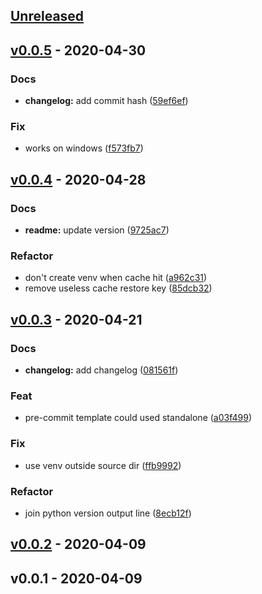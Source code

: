 <a name="unreleased"></a>
## [Unreleased]


<a name="v0.0.5"></a>
## [v0.0.5] - 2020-04-30
### Docs
- **changelog:** add commit hash ([59ef6ef](https://github.com/Trim21/azure-pipeline-templates/commit/59ef6ef4353ed28b79b7ac8ac37e8e73df22497c))

### Fix
- works on windows ([f573fb7](https://github.com/Trim21/azure-pipeline-templates/commit/f573fb76b697aad9f97543494a562f4595169c66))


<a name="v0.0.4"></a>
## [v0.0.4] - 2020-04-28
### Docs
- **readme:** update version ([9725ac7](https://github.com/Trim21/azure-pipeline-templates/commit/9725ac7843927c99506b5327e861082ca6406967))

### Refactor
- don't create venv when cache hit ([a962c31](https://github.com/Trim21/azure-pipeline-templates/commit/a962c31272dfc5df0f63f7a692cdc7125c6cbe3b))
- remove useless cache restore key ([85dcb32](https://github.com/Trim21/azure-pipeline-templates/commit/85dcb32edf9827cd0e6d4ce7b0ba7a7e595f2dea))


<a name="v0.0.3"></a>
## [v0.0.3] - 2020-04-21
### Docs
- **changelog:** add changelog ([081561f](https://github.com/Trim21/azure-pipeline-templates/commit/081561ff1fd81c201b520eb7a7fda4b3d21a0ac1))

### Feat
- pre-commit template could used standalone ([a03f499](https://github.com/Trim21/azure-pipeline-templates/commit/a03f499016d94c3125ab263a8cca0f8055932e77))

### Fix
- use venv outside source dir ([ffb9992](https://github.com/Trim21/azure-pipeline-templates/commit/ffb9992a2b2947c296de790601a7bf49b6958a4d))

### Refactor
- join python version output line ([8ecb12f](https://github.com/Trim21/azure-pipeline-templates/commit/8ecb12f3c7169e2a8aaffa043d831c6ebeb7deef))


<a name="v0.0.2"></a>
## [v0.0.2] - 2020-04-09

<a name="v0.0.1"></a>
## v0.0.1 - 2020-04-09

[Unreleased]: https://github.com/Trim21/azure-pipeline-templates/compare/v0.0.5...HEAD
[v0.0.5]: https://github.com/Trim21/azure-pipeline-templates/compare/v0.0.4...v0.0.5
[v0.0.4]: https://github.com/Trim21/azure-pipeline-templates/compare/v0.0.3...v0.0.4
[v0.0.3]: https://github.com/Trim21/azure-pipeline-templates/compare/v0.0.2...v0.0.3
[v0.0.2]: https://github.com/Trim21/azure-pipeline-templates/compare/v0.0.1...v0.0.2
